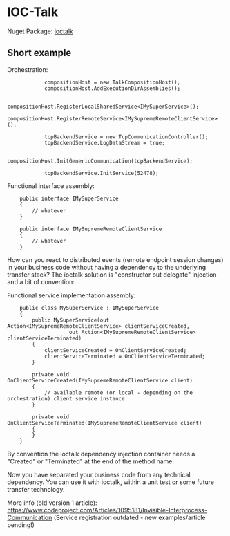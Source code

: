 # IOC-Talk

Nuget Package: [ioctalk](https://www.nuget.org/packages/ioctalk-standard/)

## Short example

Orchestration:
```
            compositionHost = new TalkCompositionHost();
            compositionHost.AddExecutionDirAssemblies();

            compositionHost.RegisterLocalSharedService<IMySuperService>();
            compositionHost.RegisterRemoteService<IMySupremeRemoteClientService>();

            tcpBackendService = new TcpCommunicationController();
            tcpBackendService.LogDataStream = true;

            compositionHost.InitGenericCommunication(tcpBackendService);

            tcpBackendService.InitService(52478);
```

Functional interface assembly:
```
	public interface IMySuperService
	{
		// whatever
	}
```

```
	public interface IMySupremeRemoteClientService
	{
		// whatever
	}
```

How can you react to distributed events (remote endpoint session changes) in your business code without having a dependency to the underlying transfer stack?
The ioctalk solution is "constructor out delegate" injection and a bit of convention:

Functional service implementation assembly:
```
	public class MySuperService : IMySuperService
	{
		public MySuperService(out Action<IMySupremeRemoteClientService> clientServiceCreated, 
					out Action<IMySupremeRemoteClientService> clientServiceTerminated)
		{
			clientServiceCreated = OnClientServiceCreated;
			clientServiceTerminated = OnClientServiceTerminated;
		}

		private void OnClientServiceCreated(IMySupremeRemoteClientService client)
		{
			// available remote (or local - depending on the orchestration) client service instance
		}

		private void OnClientServiceTerminated(IMySupremeRemoteClientService client)
		{
		}
	}
```
By convention the ioctalk dependency injection container needs a "Created" or "Terminated" at the end of the method name.

Now you have separated your business code from any technical dependency. You can use it with ioctalk, within a unit test or some future transfer technology.


More info (old version 1 article): https://www.codeproject.com/Articles/1095181/Invisible-Interprocess-Communication
(Service registration outdated - new examples/article pending!)
